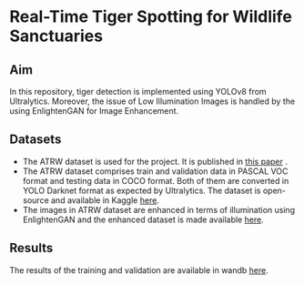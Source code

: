 # Real-Time Tiger Spotting for Wildlife Sanctuaries
## Aim
In this repository, tiger detection is implemented using YOLOv8 from Ultralytics. Moreover, the issue of Low Illumination Images is handled by the using EnlightenGAN for Image Enhancement.

## Datasets 
- The ATRW dataset is used for the project. It is published in <a href="https://arxiv.org/abs/1906.05586">this paper</a> .
- The ATRW dataset comprises train and validation data in PASCAL VOC format and testing data in COCO format. Both of them are converted in YOLO Darknet format as expected by Ultralytics. The dataset is open-source and available in Kaggle <a href="https://www.kaggle.com/datasets/gauravpendharkar/tiger-detection-dataset">here</a>.
- The images in ATRW dataset are enhanced in terms of illumination using EnlightenGAN and the enhanced dataset is made available <a href="https://www.kaggle.com/datasets/gauravpendharkar/enlightengan-results-for-atrw-dataset">here</a>.

## Results
The results of the training and validation are available in wandb <a href="https://wandb.ai/gauravpendharkar/YOLOv8/">here</a>.
